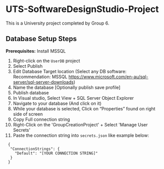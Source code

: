 # UTS-SoftwareDesignStudio-Project
This is a University project completed by Group 6. 

## Database Setup Steps
**Prerequisites:** Install MSSQL 
1.	Right-click on the `UserDB` project
2.	Select Publish
3.	Edit Database Target location (Select any DB software: Recommendation: MSSQL https://www.microsoft.com/en-au/sql-server/sql-server-downloads)
4.	Name the database [Optionally publish save profile]
5.	Publish database
6.	In Visual studio, Select View + SQL Server Object Explorer
7.	Navigate to your database (And click on it)
8.	While your database is selected, Click on “Properties” found on right side of screen
9.	Copy Full connection string
10. Right-Click on the 'GroupCreationProject' + Select 'Manage User Secrets'
10.	Paste the connection string into `secrets.json` like example below:
```
 {
  "ConnectionStrings": {
    "Default": "[YOUR CONNECTION STRING]"
  }
 }
```

